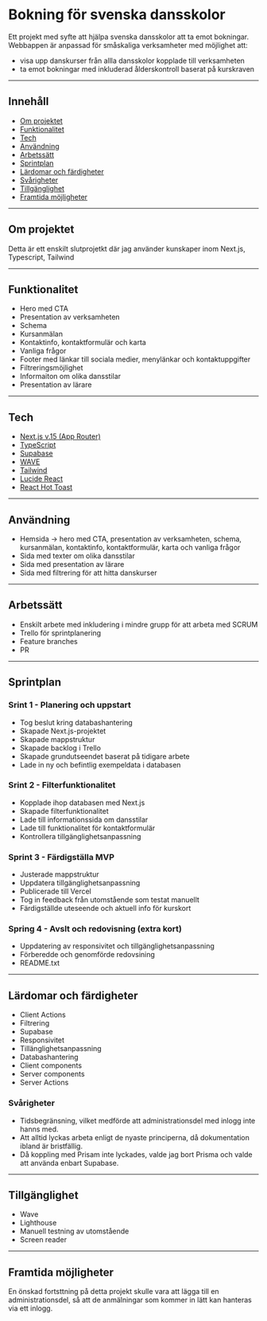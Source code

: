 # Bokning för svenska dansskolor
Ett projekt med syfte att hjälpa svenska dansskolor att ta emot bokningar. Webbappen är anpassad för småskaliga verksamheter med möjlighet att:
- visa upp danskurser från allla dansskolor kopplade till verksamheten
- ta emot bokningar med inkluderad ålderskontroll baserat på kurskraven

---

## Innehåll
- [Om projektet](#Om-projektet) 
- [Funktionalitet](#Funktionalitet)
- [Tech](#Tech)
- [Användning](#Användning)
- [Arbetssätt](#Arbetssätt)
- [Sprintplan](#Sprintplan)
- [Lärdomar och färdigheter](#Lärdomar-och-färdigheter)
- [Svårigheter](#Svårigheter)
- [Tillgänglighet](#Tillgänglighet)
- [Framtida möjligheter](#Framtida-möjligheter)

--- 

## Om projektet
Detta är ett enskilt slutprojetkt där jag använder kunskaper inom Next.js, Typescript, Tailwind

---

## Funktionalitet
- Hero med CTA 
- Presentation av verksamheten
- Schema
- Kursanmälan
- Kontaktinfo, kontaktformulär och karta
- Vanliga frågor
- Footer med länkar till sociala medier, menylänkar och kontaktuppgifter
- Filtreringsmöjlighet
- Informaiton om olika dansstilar
- Presentation av lärare

---

## Tech
- [Next.js v.15 (App Router)](https://nextjs.org)
- [TypeScript](https://www.typescriptlang.org/)
- [Supabase](https://supabase.com/)
- [WAVE](https://wave.webaim.org/)
- [Tailwind](https://tailwindcss.com/)
- [Lucide React](https://lucide.dev/guide/packages/lucide-react)
- [React Hot Toast](https://react-hot-toast.com/)

---

## Användning
- Hemsida -> hero med CTA, presentation av verksamheten, schema, kursanmälan, kontaktinfo, kontaktformulär, karta och vanliga frågor
- Sida med texter om olika dansstilar
- Sida med presentation av lärare
- Sida med filtrering för att hitta danskurser

---

## Arbetssätt
- Enskilt arbete med inkludering i mindre grupp för att arbeta med SCRUM
- Trello för sprintplanering
- Feature branches
- PR

---

## Sprintplan

### Srint 1 - Planering och uppstart
- Tog beslut kring databashantering
- Skapade Next.js-projektet
- Skapade mappstruktur
- Skapade backlog i Trello
- Skapade grundutseendet baserat på tidigare arbete
- Lade in ny och befintlig exempeldata i databasen

### Srint 2 - Filterfunktionalitet 
- Kopplade ihop databasen med Next.js
- Skapade filterfunktionalitet
- Lade till informationssida om dansstilar
- Lade till funktionalitet för kontaktformulär
- Kontrollera tillgänglighetsanpassning

### Sprint 3 - Färdigställa MVP
- Justerade mappstruktur
- Uppdatera tillgänglighetsanpassning
- Publicerade till Vercel
- Tog in feedback från utomstående som testat manuellt
- Färdigställde uteseende och aktuell info för kurskort

### Spring 4 - Avslt och redovisning (extra kort)
- Uppdatering av responsivitet och  tillgänglighetsanpassning
- Förberedde och genomförde redovsining
- README.txt

---

## Lärdomar och färdigheter
- Client Actions
- Filtrering
- Supabase
- Responsivitet
- Tillänglighetsanpassning
- Databashantering
- Client components
- Server components
- Server Actions


### Svårigheter
- Tidsbegränsning, vilket medförde att administrationsdel med inlogg inte hanns med.
- Att alltid lyckas arbeta enligt de nyaste principerna, då dokumentation ibland är bristfällig.
- Då koppling med Prisam inte lyckades, valde jag bort Prisma och valde att använda enbart Supabase.

---

## Tillgänglighet
- Wave
- Lighthouse
- Manuell testning av utomstående
- Screen reader

---

## Framtida möjligheter
En önskad fortsttning på detta projekt skulle vara att lägga till en administrationsdel, så att de anmälningar som kommer in lätt kan hanteras via ett inlogg.